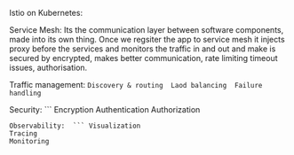 Istio on Kubernetes:

Service Mesh: Its the communication layer between software components, made into its own thing. Once we regsiter the app to service mesh it injects proxy before the services and monitors the traffic in and out and make is secured by encrypted, makes better communication, rate limiting timeout issues, authorisation.

Traffic management: ``` Discovery & routing 
Laod balancing 
Failure handling ```

Security: ``` 
Encryption 
Authentication
Authorization
```
Observability:  ``` Visualization 
Tracing 
Monitoring
```

